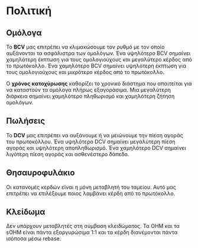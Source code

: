 # Πολιτική

## Ομόλογα&#x20;

Το **BCV** μας επιτρέπει να κλιμακώσουμε τον ρυθμό με τον οποίο αυξάνονται τα ασφάλιστρα των ομολόγων. Ένα υψηλότερο BCV σημαίνει χαμηλότερη έκπτωση για τους ομολογιούχους και μεγαλύτερο κέρδος από το πρωτόκολλο. Ένα χαμηλότερο BCV σημαίνει υψηλότερη έκπτωση για τους ομολογιούχους και μικρότερο κέρδος από το πρωτόκολλο.

Ο **χρόνος** **κατοχύρωσης** καθορίζει το χρονικό διάστημα που απαιτείται για να καταστούν τα ομόλογα πλήρως εξαγοράσιμα. Μια μεγαλύτερη διάρκεια σημαίνει χαμηλότερο πληθωρισμό και χαμηλότερη ζήτηση ομολόγων.&#x20;

## Πωλήσεις&#x20;

Το **DCV** μας επιτρέπει να αυξάνουμε ή να μειώνουμε την πίεση αγοράς του πρωτοκόλλου. Ένα υψηλότερο DCV σημαίνει μεγαλύτερη πίεση αγοράς και υψηλότερη αποπληθωρισμό. Ένα χαμηλότερο DCV σημαίνει λιγότερη πίεση αγοράς και ασθενέστερο δάπεδο.&#x20;

## Θησαυροφυλάκιο&#x20;

Οι κατανομές κερδών είναι η μόνη μεταβλητή του ταμείου. Αυτό μας επιτρέπει να επιλέξουμε ποιος λαμβάνει κέρδη από το πρωτόκολλο.&#x20;

## Κλείδωμα&#x20;

Δεν υπάρχουν μεταβλητές στη σύμβαση κλειδώματος. Τα OHM και τα sOHM είναι πάντα εξαργυρώσιμα 1:1 και τα κέρδη διανέμονται πάντα ισόποσα μέσω rebase.

